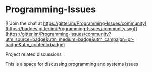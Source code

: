 # Programming-Issues

[![Join the chat at https://gitter.im/Programming-Issues/community](https://badges.gitter.im/Programming-Issues/community.svg)](https://gitter.im/Programming-Issues/community?utm_source=badge&utm_medium=badge&utm_campaign=pr-badge&utm_content=badge)

Project related discussions

This is a space for discussing programming and systems issues
